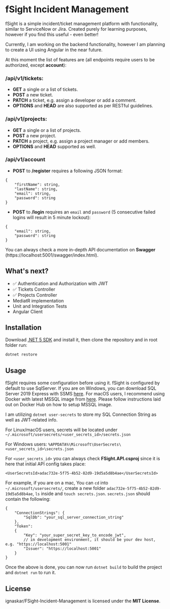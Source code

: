 # fSight Incident Management

fSight is a simple incident/ticket management platform with functionality, similar to ServiceNow or Jira. Created purely for learning purposes, however if you find this useful - even better!

Currently, I am working on the backend functionality, however I am planning to create a UI using Angular in the near future.

At this moment the list of features are (all endpoints require users to be authorized, except **account**):

### /api/v1/tickets:
* **GET** a single or a list of tickets.
* **POST** a new ticket.
* **PATCH** a ticket, e.g. assign a developer or add a comment.
* **OPTIONS** and **HEAD** are also supported as per RESTful guidelines.

### /api/v1/projects:
* **GET** a single or a list of projects.
* **POST** a new project.
* **PATCH** a project, e.g. assign a project manager or add members.
* **OPTIONS** and **HEAD** supported as well.

### /api/v1/account
* **POST** to **/register** requires a following JSON format:
```
{
    "firstName": string,
    "lastName": string,
    "email": string,
    "password": string
}
```

* **POST** to **/login** requires an ```email``` and ```password``` (5 consecutive failed logins will result in 5 minute lockout):
```
{
    "email": string,
    "password": string
}
```
You can always check a more in-depth API documentation on **Swagger** (https://localhost:5001/swagger/index.html).

## What's next?

- :white_check_mark: Authentication and Authorization with JWT
- :white_check_mark: Tickets Controller
- :white_check_mark: Projects Controller
- MediatR implementation
- Unit and Integration Tests
- Angular Client

## Installation

Download [.NET 5 SDK](https://dotnet.microsoft.com/download) and install it, then clone the repository and in root folder run:

```cs
dotnet restore
```

## Usage

fSight requires some configuration before using it. fSight is configured by default to use SqlServer. If you are on Windows, you can download SQL Server 2019 Express with SSMS [here](https://www.microsoft.com/en-us/sql-server/sql-server-downloads). For macOS users, I recommend using Docker with latest MSSQL image from [here](https://hub.docker.com/_/microsoft-mssql-server). Please follow instructions laid out on Docker Hub on how to setup MSSQL image.

I am utilizing ```dotnet user-secrets``` to store my SQL Connection String as well as JWT-related info.  

For Linux/macOS users, secrets will be located under
```~/.microsoft/usersecrets/<user_secrets_id>/secrets.json```

For Windows users: ```%APPDATA%\Microsoft\UserSecrets\<user_secrets_id>\secrets.json```

For ```<user_secrets_id>``` you can always check **FSight.API.csproj** since it is here that initial API config takes place: 
```
<UserSecretsId>adac732e-5f75-4b52-82d9-19d5a5d8b4ae</UserSecretsId>
```

For example, if you are on a mac, You can ```cd``` into ```~/.microsoft/usersecrets/```, create a new folder ```adac732e-5f75-4b52-82d9-19d5a5d8b4ae```, ```ls``` inside and ```touch secrets.json```. ```secrets.json``` should contain the following:
```
{
    "ConnectionStrings": {
        "SqlDb": "your_sql_server_connection_string"
    },
    "Token":
    {
        "Key": "your_super_secret_key_to_encode_jwt",
        // in development environment, it should be your dev host, e.g. "https://localhost:5001"
        "Issuer": "https://localhost:5001"
    }
}
```
Once the above is done, you can now run ```dotnet build``` to build the project and ```dotnet run``` to run it.

## License
ignaskar/FSight-Incident-Management is licensed under the **MIT License**.
